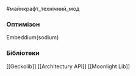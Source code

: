 #майнкрафт_технічний_мод 

### Оптимізон
Embeddium(sodium)


### Бібліотеки

[[Geckolib]]
[[Architectury API]]
[[Moonlight Lib]]
